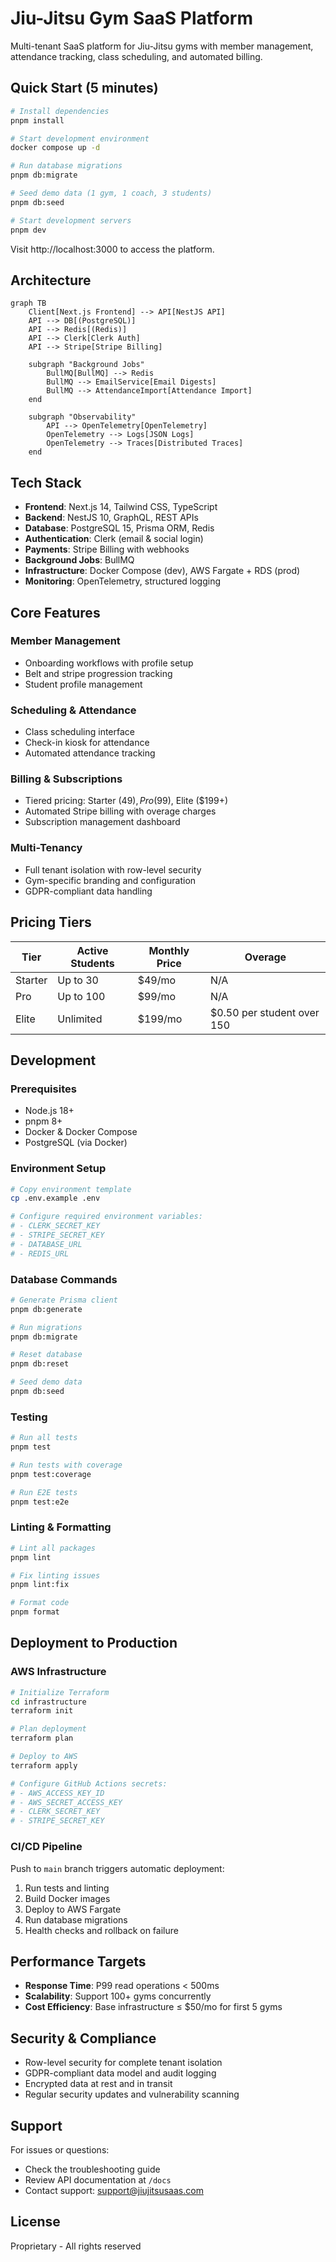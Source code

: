 # Jiu-Jitsu Gym SaaS Platform

Multi-tenant SaaS platform for Jiu-Jitsu gyms with member management, attendance tracking, class scheduling, and automated billing.

## Quick Start (5 minutes)

```bash
# Install dependencies
pnpm install

# Start development environment
docker compose up -d

# Run database migrations
pnpm db:migrate

# Seed demo data (1 gym, 1 coach, 3 students)
pnpm db:seed

# Start development servers
pnpm dev
```

Visit http://localhost:3000 to access the platform.

## Architecture

```mermaid
graph TB
    Client[Next.js Frontend] --> API[NestJS API]
    API --> DB[(PostgreSQL)]
    API --> Redis[(Redis)]
    API --> Clerk[Clerk Auth]
    API --> Stripe[Stripe Billing]
    
    subgraph "Background Jobs"
        BullMQ[BullMQ] --> Redis
        BullMQ --> EmailService[Email Digests]
        BullMQ --> AttendanceImport[Attendance Import]
    end
    
    subgraph "Observability"
        API --> OpenTelemetry[OpenTelemetry]
        OpenTelemetry --> Logs[JSON Logs]
        OpenTelemetry --> Traces[Distributed Traces]
    end
```

## Tech Stack

- **Frontend**: Next.js 14, Tailwind CSS, TypeScript
- **Backend**: NestJS 10, GraphQL, REST APIs
- **Database**: PostgreSQL 15, Prisma ORM, Redis
- **Authentication**: Clerk (email & social login)
- **Payments**: Stripe Billing with webhooks
- **Background Jobs**: BullMQ
- **Infrastructure**: Docker Compose (dev), AWS Fargate + RDS (prod)
- **Monitoring**: OpenTelemetry, structured logging

## Core Features

### Member Management
- Onboarding workflows with profile setup
- Belt and stripe progression tracking
- Student profile management

### Scheduling & Attendance
- Class scheduling interface
- Check-in kiosk for attendance
- Automated attendance tracking

### Billing & Subscriptions
- Tiered pricing: Starter ($49), Pro ($99), Elite ($199+)
- Automated Stripe billing with overage charges
- Subscription management dashboard

### Multi-Tenancy
- Full tenant isolation with row-level security
- Gym-specific branding and configuration
- GDPR-compliant data handling

## Pricing Tiers

| Tier | Active Students | Monthly Price | Overage |
|------|----------------|---------------|---------|
| Starter | Up to 30 | $49/mo | N/A |
| Pro | Up to 100 | $99/mo | N/A |
| Elite | Unlimited | $199/mo | $0.50 per student over 150 |

## Development

### Prerequisites
- Node.js 18+
- pnpm 8+
- Docker & Docker Compose
- PostgreSQL (via Docker)

### Environment Setup

```bash
# Copy environment template
cp .env.example .env

# Configure required environment variables:
# - CLERK_SECRET_KEY
# - STRIPE_SECRET_KEY
# - DATABASE_URL
# - REDIS_URL
```

### Database Commands

```bash
# Generate Prisma client
pnpm db:generate

# Run migrations
pnpm db:migrate

# Reset database
pnpm db:reset

# Seed demo data
pnpm db:seed
```

### Testing

```bash
# Run all tests
pnpm test

# Run tests with coverage
pnpm test:coverage

# Run E2E tests
pnpm test:e2e
```

### Linting & Formatting

```bash
# Lint all packages
pnpm lint

# Fix linting issues
pnpm lint:fix

# Format code
pnpm format
```

## Deployment to Production

### AWS Infrastructure

```bash
# Initialize Terraform
cd infrastructure
terraform init

# Plan deployment
terraform plan

# Deploy to AWS
terraform apply

# Configure GitHub Actions secrets:
# - AWS_ACCESS_KEY_ID
# - AWS_SECRET_ACCESS_KEY
# - CLERK_SECRET_KEY
# - STRIPE_SECRET_KEY
```

### CI/CD Pipeline

Push to `main` branch triggers automatic deployment:
1. Run tests and linting
2. Build Docker images
3. Deploy to AWS Fargate
4. Run database migrations
5. Health checks and rollback on failure

## Performance Targets

- **Response Time**: P99 read operations < 500ms
- **Scalability**: Support 100+ gyms concurrently
- **Cost Efficiency**: Base infrastructure ≤ $50/mo for first 5 gyms

## Security & Compliance

- Row-level security for complete tenant isolation
- GDPR-compliant data model and audit logging
- Encrypted data at rest and in transit
- Regular security updates and vulnerability scanning

## Support

For issues or questions:
- Check the troubleshooting guide
- Review API documentation at `/docs`
- Contact support: support@jiujitsusaas.com

## License

Proprietary - All rights reserved